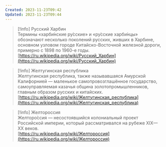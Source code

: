 ```yaml
---
Created: 2023-11-23T09:42
Updated: 2023-11-23T09:44
---
```

> [!info] Русский Харбин  
> Термины «харби́нские ру́сские» и «ру́сские харби́нцы» обозначают несколько поколений русских, живших в Харбине, основном узловом городе Китайско-Восточной железной дороги, примерно с 1898 по 1960-е годы.  
> [https://ru.wikipedia.org/wiki/Русский_Харбин](https://ru.wikipedia.org/wiki/Русский_Харбин)  

> [!info] Желтугинская республика  
> Желтугинская республика, также называвшаяся Амурской Калифорнией — маленькое самопровозглашённое государство, самоуправляемая казачья община золотопромышленников, главным образом русских и китайских.  
> [https://ru.wikipedia.org/wiki/Желтугинская_республика](https://ru.wikipedia.org/wiki/Желтугинская_республика)  

> [!info] Желтороссия  
> Желторо́ссия — несостоявшийся колониальный проект Российской империи, который рассматривался на рубеже XIX—XX веков.  
> [https://ru.wikipedia.org/wiki/Желтороссия](https://ru.wikipedia.org/wiki/Желтороссия)